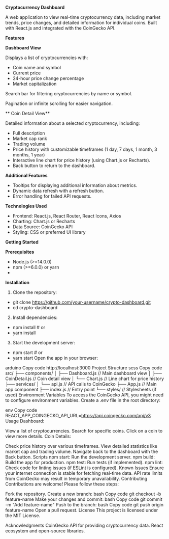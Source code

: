 **Cryptocurrency Dashboard**

A web application to view real-time cryptocurrency data, including market trends, price changes, and detailed information for individual coins. Built with React.js and integrated with the CoinGecko API.

**Features**

**Dashboard View**

 Displays a list of cryptocurrencies with:
 
   - Coin name and symbol
   - Current price
   - 24-hour price change percentage
   - Market capitalization
     
 Search bar for filtering cryptocurrencies by name or symbol.
 
 Pagination or infinite scrolling for easier navigation.
 
** Coin Detail View**
 
Detailed information about a selected cryptocurrency, including:

  - Full description
  - Market cap rank
  - Trading volume
  - Price history with customizable timeframes (1 day, 7 days, 1 month, 3 months, 1 year)
  - Interactive line chart for price history (using Chart.js or Recharts).
  - Back button to return to the dashboard.
   
**Additional Features**

  - Tooltips for displaying additional information about metrics.
  - Dynamic data refresh with a refresh button.
  - Error handling for failed API requests.
   
**Technologies Used**

  - Frontend: React.js, React Router, React Icons, Axios
  - Charting: Chart.js or Recharts
  - Data Source: CoinGecko API
  - Styling: CSS or preferred UI library
   
**Getting Started**

**Prerequisites**

  - Node.js (>=14.0.0)
  - npm (>=6.0.0) or yarn
  - 
**Installation**

1. Clone the repository:

 - git clone https://github.com/your-username/crypto-dashboard.git
 - cd crypto-dashboard
  
2. Install dependencies:
   
 - npm install # or
 - yarn install
  
3. Start the development server:

 - npm start # or
 - yarn start
Open the app in your browser:

arduino
Copy code
http://localhost:3000
Project Structure
scss
Copy code
src/
├── components/
│   ├── Dashboard.js       // Main dashboard view
│   ├── CoinDetail.js      // Coin detail view
│   └── Chart.js           // Line chart for price history
├── services/
│   └── api.js             // API calls to CoinGecko
├── App.js                 // Main app component
├── index.js               // Entry point
└── styles/                // Stylesheets (if used)
Environment Variables
To access the CoinGecko API, you might need to configure environment variables. Create a .env file in the root directory:

env
Copy code
REACT_APP_COINGECKO_API_URL=https://api.coingecko.com/api/v3
Usage
Dashboard:

View a list of cryptocurrencies.
Search for specific coins.
Click on a coin to view more details.
Coin Details:

Check price history over various timeframes.
View detailed statistics like market cap and trading volume.
Navigate back to the dashboard with the Back button.
Scripts
npm start: Run the development server.
npm build: Build the app for production.
npm test: Run tests (if implemented).
npm lint: Check code for linting issues (if ESLint is configured).
Known Issues
Ensure your internet connection is stable for fetching real-time data.
API rate limits from CoinGecko may result in temporary unavailability.
Contributing
Contributions are welcome! Please follow these steps:

Fork the repository.
Create a new branch:
bash
Copy code
git checkout -b feature-name
Make your changes and commit:
bash
Copy code
git commit -m "Add feature-name"
Push to the branch:
bash
Copy code
git push origin feature-name
Open a pull request.
License
This project is licensed under the MIT License.

Acknowledgments
CoinGecko API for providing cryptocurrency data.
React ecosystem and open-source libraries.
